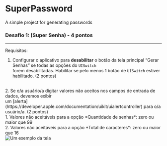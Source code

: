 # SuperPassword
A simple project for generating passwords 

### Desafio 1: (Super Senha) - 4 pontos

---

Requisitos:

1. Configurar o aplicativo para **desabilitar** o botão da tela principal “Gerar Senhas” se todas as opções do `UISwitch`  </br>forem desabilitadas. Habilitar se pelo menos 1 botão de `UISwitch` estiver habilitado. (2 pontos)
</br>
2. Se o/a usuário/a digitar valores não aceitos nos campos de entrada de dados, devemos exibir 
</br>um [alerta](https://developer.apple.com/documentation/uikit/uialertcontroller) para o/a usuário/a. (2 pontos)
    </br>
    1. Valores não aceitáveis para a opção *Quantidade de senhas*: zero ou maior que 99
    </br>
    2. Valores não aceitáveis para a opção *Total de caracteres*: zero ou maior que 16
    
   </br>
   <img src="super.gif" alt="Um exemplo da tela">
